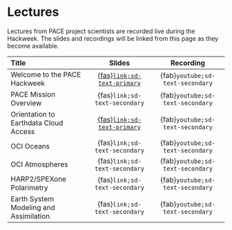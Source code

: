 # Lectures

Lectures from PACE project scientists are recorded live during the Hackweek. The slides
and recordings will be linked from this page as they become available.

| Title | Slides | Recording |
| :---- | :----: | :-------: |
| Welcome to the PACE Hackweek | [{fas}`link;sd-text-primary`][welcome] | {fab}`youtube;sd-text-secondary` |
| PACE Mission Overview                  | {fas}`link;sd-text-secondary` | {fab}`youtube;sd-text-secondary` |
| Orientation to Earthdata Cloud Access | [{fas}`link;sd-text-primary`][earthdata] | {fab}`youtube;sd-text-secondary` |
| OCI Oceans                             | {fas}`link;sd-text-secondary` | {fab}`youtube;sd-text-secondary` |
| OCI Atmospheres                        | {fas}`link;sd-text-secondary` | {fab}`youtube;sd-text-secondary` |
| HARP2/SPEXone Polarimetry              | {fas}`link;sd-text-secondary` | {fab}`youtube;sd-text-secondary` |
| Earth System Modeling and Assimilation | {fas}`link;sd-text-secondary` | {fab}`youtube;sd-text-secondary` |

[earthdata]:https://docs.google.com/presentation/d/1cdoHYlNqybj5sPl7mAUrk5H5BHnUeuDA_W6_rtoHXkc/present?slide=id.p
[welcome]:https://docs.google.com/presentation/d/1BZ1t-3GsQ8d6ZeMfittVVJcwt4CPEUOAIeQgCfQTWcs/present?usp=sharing